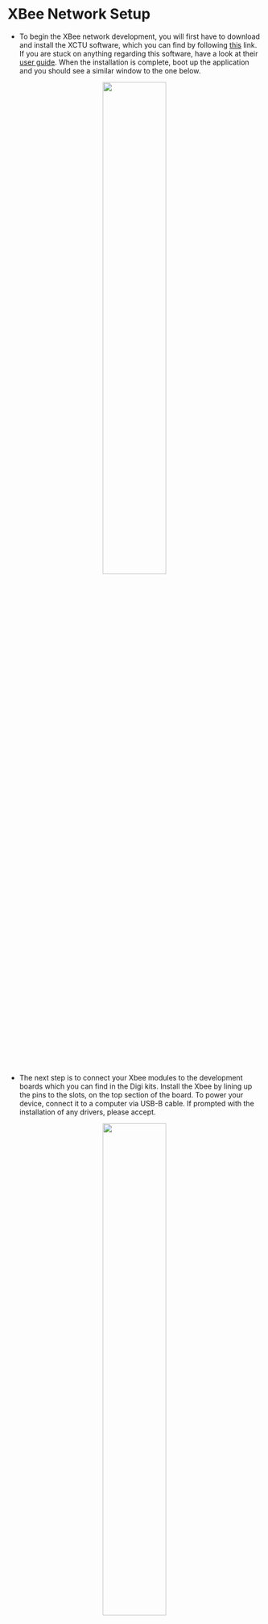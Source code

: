 # XBee Network Setup

* To begin the XBee network development, you will first have to download and install the XCTU software, which you can find by following [this](https://www.digi.com/products/embedded-systems/digi-xbee/digi-xbee-tools/xctu) link. If you are stuck on anything regarding this software, have a look at their [user guide](https://www.digi.com/resources/documentation/digidocs/90001458-13/default.htm). When the installation is complete, boot up the application and you should see a similar window to the one below.

<p align="center" width="100%">
    <img width="50%" src="https://github.com/CS-Outreach-Session/Embedded-System-Security-/blob/main/Images/xbee_1.PNG">
</p>

* The next step is to connect your Xbee modules to the development boards which you can find in the Digi kits. Install the Xbee by lining up the pins to the slots, on the top section of the board. To power your device, connect it to a computer via USB-B cable. If prompted with the installation of any drivers, please accept.

<p align="center" width="100%">
    <img width="50%" src="https://github.com/CS-Outreach-Session/Embedded-System-Security-/blob/main/Images/xbee_2.PNG">
</p>

* After powering up the devices, go back to your XCTU application and click the Discover Modules button, located in the top left of the window.

<p align="center" width="100%">
    <img width="40%" src="https://github.com/CS-Outreach-Session/Embedded-System-Security-/blob/main/Images/xbee_3.PNG">
</p>

* In the first window click Select All to ensure all ports will be scanned, then click next. Keep all the port parameters set to default and click finish to begin the scan.

* After a couple of seconds, the application should have identified the two plugged in Xbee’s, select them, and click the Add selected devices button.

<p align="center" width="100%">
    <img width="40%" src="https://github.com/CS-Outreach-Session/Embedded-System-Security-/blob/main/Images/xbee_4.PNG">
</p>

* The next section’s objective is to achieve communication in transparent mode, between the two XBees. With both the devices discovered in XCTU, select the top one from the list and load the default firmware settings.

<p align="center" width="100%">
    <img width="30%" src="https://github.com/CS-Outreach-Session/Embedded-System-Security-/blob/main/Images/xbee_5.PNG">
</p>

* In the configurations, certain parameters must be updated to make sure that the Xbee’s are on the same channel and can identify each other. Use the table below to guide you through configuration.

<p align="center" width="100%">
    <img width="80%" src="https://github.com/CS-Outreach-Session/Embedded-System-Security-/blob/main/Images/xbee_6.PNG">
</p>

* To confirm that the devices are now visible to each other, press the discover radio nodes button.

* The scan should take a couple of seconds and display the other visible device. If you run into any problems at this stage, try reloading the default firmware settings and applying the configurations again.

<p align="center" width="100%">
    <img width="80%" src="https://github.com/CS-Outreach-Session/Embedded-System-Security-/blob/main/Images/xbee_7.PNG">
</p>

* When complete successfully, you can press cancel and head into console mode.

* Writing anything inside the console log, should display it letter-by-letter in the other XBee’s console. If you would like to see both the consoles simultaneously, you can use the detach button. 

<p align="center" width="100%">
    <img width="80%" src="https://github.com/CS-Outreach-Session/Embedded-System-Security-/blob/main/Images/xbee_8.PNG">
</p>

* Next we will connect a MQ-9B sensor, responsible for CO and CH4 gas detection, to the XBEE_B.

* After configuring the XBee’s, a script will be deployed to collect the readings over the network (XBEE_A to XBEE_B). The script will also handle the readings decoding and display.

* To begin with, connect the sensor into the Grove AD2 slot on XBEE_B and power up both the devices. Search for them in the XCTU application and open the configuration panel.

<p align="center" width="100%">
    <img width="80%" src="https://github.com/CS-Outreach-Session/Embedded-System-Security-/blob/main/Images/xbee_9.PNG">
</p>

* Load in the default settings and write them to both the devices. Next the devices must be switched to API mode, with the XBEE_B having its destination defined to XBEE_A. Use the following table to edit the settings.

<p align="center" width="100%">
    <img width="80%" src="https://github.com/CS-Outreach-Session/Embedded-System-Security-/blob/main/Images/xbee_10.PNG">
</p>

* When you finish with the configurations, close the XCTU application and check if your computer has Python installed. You can do so by going into CMD and entering the following command.

  ``python --version``

* If the reply reveals that it doesn’t exit, then you can find the latest version to install [here](https://www.python.org/downloads/). Make sure your installation is complete before you proceed. 

* Python will be required to interact with XBees and decode the sensor data, the digi-xbee library must be installed as well. The easiest method for downloading libraries correctly is using Pip. Use the following command to check if you have Pip installed.

  ``pip –-version``

* In case there is no version of Pip found on the system, use this command to download and install it.

  ``py -m ensurepip -–upgrade``
  
* Repeating the version command should now show that it exists. If you run into any problems during installation, then have a look at this [guide](https://pip.pypa.io/en/stable/installation/)

* With Python and Pip setup, install the XBee library by running the following commands.

  ``pip install pyserial``<br>
  ``pip install srp``<br>
  ``pip install digi-xbee``<br>

<p align="center" width="100%">
    <img width="20%" src="https://github.com/CS-Outreach-Session/Embedded-System-Security-/blob/main/Images/xbee_11.PNG">
</p>

* Open a Python IDE and copy the code from [this GitHub repository](https://github.com/ysj-HIoT/embedded-system-security/blob/master/XBee/Python%20Remote%20IO/XBee-Remote.py). Before running the program, make sure that the variable PORT is set to the COM of your XBEE_A. You can check this by using the XCTU application. 

* With both the XBee’s connected, run the program and you should begin to see the sensor’s readings.

<p align="center" width="100%">
    <img width="60%" src="https://github.com/CS-Outreach-Session/Embedded-System-Security-/blob/main/Images/xbee_12.PNG">
</p>

# XBee Security

XBee technology is one of the most utilised low powered WAN network in the world of IoT. The implementation of XBee can appear in home security, streetlights, power plants, agriculture and more. All these sectors are dependent on data communication and can have extreme consequences if exploited. This technology’s popularity is mainly due to its flexible star/mesh topology and electronic reliability, however like any wireless device it has multiple vulnerabilities. 

This section will explore the different existing XBee vulnerabilities, as well as the security configurations that need to be applied to prevent security breaches. Without any set up at all, the devices will communicate in plain text, publicly visible. The following sections display how this can be utilised by an attacker.

## Packet Sniffer

Packet sniffing is a method where network payloads are detected, captured, and observed. It is used by administrators to monitor and fix their system, and attackers performing cybersecurity breaches. 

* To capture Zigbee packets, the CC2531 USB evaluation kit will be used. Before connecting the USB stick, you will first need to download and install the drivers; head to [this site](https://www.ti.com/tool/PACKET-SNIFFER) and begin the download.

<p align="center" width="100%">
    <img width="60%" src="https://github.com/CS-Outreach-Session/Embedded-System-Security-/blob/main/Images/xbee_13.PNG">
</p>

* Open the downloaded file and start the Setup_SmartRF_Packet_Sniffer_x.xx.x.exe.

* During installation keep all the settings as default and confirm if any window pops up asking for admin authorisation. When complete, click the close button and plug in the USB packet sniffer.

<p align="center" width="100%">
    <img width="80%" src="https://github.com/CS-Outreach-Session/Embedded-System-Security-/blob/main/Images/xbee_14.PNG">
</p>

* If not already on the desktop or taskbar, use the windows search bar to find the Packet Sniffer application. Select the IEEE 802.15.4/ZigBee protocol and press the start button. You should have the following window open.

<p align="center" width="100%">
    <img width="50%" src="https://github.com/CS-Outreach-Session/Embedded-System-Security-/blob/main/Images/xbee_15.PNG">
</p>

* Before starting the scan, make sure that the correct Capturing Device and channel is set in the Radio Configuration tab.

* Since there are only 16 channels, it would not take very long for an attacker to find the correct one manually, but we already have the right one from the previous XBee setup. In my case the CH is 0x0C (2410 MHz).

<p align="center" width="100%">
    <img width="100%" src="https://github.com/CS-Outreach-Session/Embedded-System-Security-/blob/main/Images/xbee_16.PNG">
</p>

* With the correct channel set and the XBee python or XCTU program running, begin the packet capture. With one or two packets captured, you can stop the scan.

<p align="center" width="100%">
    <img width="100%" src="https://github.com/CS-Outreach-Session/Embedded-System-Security-/blob/main/Images/xbee_17.PNG">
</p>

* The first packet is a request by XBee_A for the sensor reading from XBee_B, which is returned in the second packet.

* In this case the data is not important but if it was more sensitive then we could find it in the MAC Payload section in hexadecimal. Every packet will be different, but in my scenario the sensor reading was 52 in decimal which is stored at the end of the MAC Payload.

<p align="center" width="100%">
    <img width="100%" src="https://github.com/CS-Outreach-Session/Embedded-System-Security-/blob/main/Images/xbee_18.PNG">
</p>

* The packet leaks more critical information, which will later allow us to connect another device to the network. The network ID and the XBee MAC addresses are revealed in the Dest. PAN, Dest. Address, and Source Address fields.

<p align="center" width="100%">
    <img width="40%" src="https://github.com/CS-Outreach-Session/Embedded-System-Security-/blob/main/Images/xbee_19.PNG">
</p>

* Save the details you have captured, you will neex them in the following section.

## XBee Attacker Node

* You will require another XBee module with a Digi development board for this part of the tutorial.

* Connect it to a different device to make sure its remote, and load it onto the XCTU application, naming it “XBEE_C”. Hopefully, this will ensure that the XCTU doesn’t automatically configure this device onto the same network.

<p align="center" width="100%">
    <img width="60%" src="https://github.com/CS-Outreach-Session/Embedded-System-Security-/blob/main/Images/xbee_20.PNG">
</p>

* With the remote XBee connected, it is possible that it is already on the same network as the other devices, you can test this by first switching to the API mode.

<p align="center" width="100%">
    <img width="40%" src="https://github.com/CS-Outreach-Session/Embedded-System-Security-/blob/main/Images/xbee_21.PNG">
</p>

* When the configuration is successfully uploaded, begin scanning for remote devices.

<p align="center" width="100%">
    <img width="80%" src="https://github.com/CS-Outreach-Session/Embedded-System-Security-/blob/main/Images/xbee_22.PNG">
</p>

* If the scan failed to find any devices, the make sure that the Channel and ID settings are the same as XBee_A/B, which you should have captured in the Packet Sniffer section.

<p align="center" width="100%">
    <img width="70%" src="https://github.com/CS-Outreach-Session/Embedded-System-Security-/blob/main/Images/xbee_23.PNG">
</p>

* At this stage, you will be able to configure the remote device’s settings using AT commands, which the GUI simplifies. 

<p align="center" width="100%">
    <img width="30%" src="https://github.com/CS-Outreach-Session/Embedded-System-Security-/blob/main/Images/xbee_24.PNG">
</p>

* Before editing anything, return to your main network’s XCTU application, using the console create a packet which sends a simple “test” message from XBEE_A to XBEE_B. Deploy this packet in an infinite sequence, with an interval of 5000ms.

* Confirm that the test message has been received on XBEE_B’s console, if successful then you can head back to the remote device. 

* Remotely enter XBEE_B’s configurations and edit the SL number to the attacking XBee’s (XBEE_C) DL, this should redirect the stream of messages to our infiltrating device. 

* You can confirm the results in the console window. Similarly, the ID could be edited to disconnect the device from the current network.

<p align="center" width="100%">
    <img width="60%" src="https://github.com/CS-Outreach-Session/Embedded-System-Security-/blob/main/Images/xbee_25.PNG">
</p>

## Security Configuration





